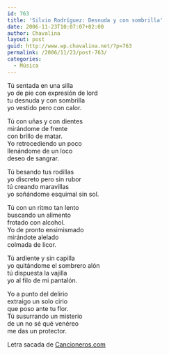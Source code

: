 ```yaml
---
id: 763
title: 'Silvio Rodríguez: Desnuda y con sombrilla'
date: 2006-11-23T10:07:07+02:00
author: Chavalina
layout: post
guid: http://www.wp.chavalina.net/?p=763
permalink: /2006/11/23/post-763/
categories:
  - Música
---
```

T&uacute; sentada en una silla  
yo de pie con expresión de lord  
tu desnuda y con sombrilla  
yo vestido pero con calor.

T&uacute; con u&ntilde;as y con dientes  
mirándome de frente  
con brillo de matar.  
Yo retrocediendo un poco  
llenándome de un loco  
deseo de sangrar.

T&uacute; besando tus rodillas  
yo discreto pero sin rubor  
t&uacute; creando maravillas  
yo so&ntilde;ándome esquimal sin sol.

T&uacute; con un ritmo tan lento  
buscando un alimento  
frotado con alcohol.  
Yo de pronto ensimismado  
mirándote alelado  
colmada de licor.

T&uacute; ardiente y sin capilla  
yo quitándome el sombrero alón  
t&uacute; dispuesta la vajilla  
yo al filo de mi pantalón.

Yo a punto del delirio  
extraigo un solo cirio  
que poso ante tu flor.  
T&uacute; susurrando un misterio  
de un no sé qué venéreo  
me das un protector.

Letra sacada de <a href="http://www.trovadores.net/index.php?MH=nc.php?NM=393" target="_blank">Cancioneros.com</a>